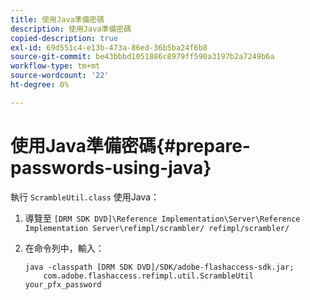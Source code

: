 ```yaml
---
title: 使用Java準備密碼
description: 使用Java準備密碼
copied-description: true
exl-id: 69d551c4-e13b-473a-86ed-36b5ba24f6b8
source-git-commit: be43bbbd1051886c8979ff590a3197b2a7249b6a
workflow-type: tm+mt
source-wordcount: '22'
ht-degree: 0%

---
```


# 使用Java準備密碼{#prepare-passwords-using-java}

執行 `ScrambleUtil.class` 使用Java：

1. 導覽至 `[DRM SDK DVD]\Reference Implementation\Server\Reference Implementation Server\refimpl/scrambler/ refimpl/scrambler/`
1. 在命令列中，輸入：

   ```
   java -classpath [DRM SDK DVD]/SDK/adobe-flashaccess-sdk.jar;  
       com.adobe.flashaccess.refimpl.util.ScrambleUtil your_pfx_password
   ```
